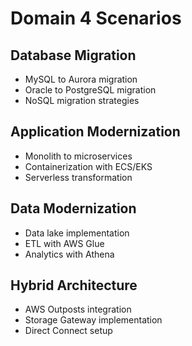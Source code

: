 # Domain 4 Scenarios

## Database Migration
- MySQL to Aurora migration
- Oracle to PostgreSQL migration
- NoSQL migration strategies

## Application Modernization
- Monolith to microservices
- Containerization with ECS/EKS
- Serverless transformation

## Data Modernization
- Data lake implementation
- ETL with AWS Glue
- Analytics with Athena

## Hybrid Architecture
- AWS Outposts integration
- Storage Gateway implementation
- Direct Connect setup
